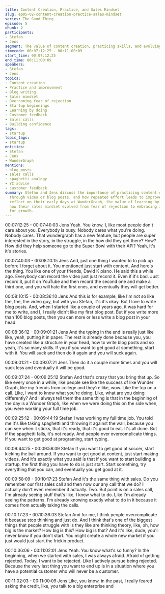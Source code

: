 ```yaml
---
title: Content Creation, Practice, and Sales Mindset
slug: ep05-02-content-creation-practice-sales-mindset
series: The Good Thing
episode: 5
chunk: 2
participants:
- Stefan
- Jens
segment: The value of content creation, practicing skills, and evolving a sales mindset
timecode: 00:07:12:25 - 00:11:00:09
start_time: 00:07:12:25
end_time: 00:11:00:09
speakers:
- Stefan
- Jens
topics:
- Content creation
- Practice and improvement
- Blog writing
- Sales mindset
- Overcoming fear of rejection
- Startup beginnings
- Learning by doing
- Customer feedback
- Sales calls
- Building confidence
tags:
- startup
topic_tags:
- startup
entities:
- Stefan
- Jens
- WunderGraph
mentions:
- blog posts
- sales calls
- spaghetti analogy
- YC advice
- customer feedback
summary: Stefan and Jens discuss the importance of practicing content creation, whether
  through video or blog posts, and how repeated effort leads to improvement. They
  reflect on their early days at WunderGraph, the value of learning by doing, and
  how their sales mindset evolved from fear of rejection to embracing it as a tool
  for growth.
---
```


00:07:12:25 - 00:07:40:03
Jens
Yeah. You know, I, like most people don't care about you. Everybody is busy. Nobody cares
what you're doing. Nobody cares. That wundergraph has a new feature, but people are super
interested in the story, in the struggle, in the how did they get there? How? How did they help
someone go to the Super Bowl with their API? Yeah, it's it's stories.

00:07:40:03 - 00:08:10:15
Jens
And, just one thing I wanted to to pick up before I forget about it. You mentioned just start with
content. And here's the thing. You like one of your friends, David K piano. He said this a while
ago. Everybody can record the video just just record it. Even if it's bad. Just record it, put it on
YouTube and then record the second one and make a third one, and you will hate the first ones,
and eventually they will get better.

00:08:10:15 - 00:08:36:10
Jens
And this is for example, like I'm not so like the, the, the video guy, but with you Stefan, it's it's
okay. But I love to write blog posts. And, when I started like a couple of years ago, it was hard
for me to write, and I, I really didn't like my first blog post. But if you write more than 100 blog
posts, then you can more or less write a blog post in your head.

00:08:36:12 - 00:09:01:21
Jens
And the typing in the end is really just like like, yeah, putting it in paper. The rest is already done
because you, you have created like a structure in your head, how to write blog posts and so
yeah, it's so many skills. If you if you want to get good at something, start with it. You will suck
and then do it again and you will suck again.

00:09:01:21 - 00:09:07:21
Jens
Then do it a couple more times and you will suck less and eventually it will be good.

00:09:07:24 - 00:09:25:12
Stefan
And that's crazy that you bring that up. So like every once in a while, like people see like the
success of like Wunder Graph, like my friends from college and they're like, wow. Like the top
on a call. Like, I want to know what you're doing. Like, what are you doing differently? And I
always tell them the same thing is that in the beginning of the day is a Wunder Graph, like when
we were doing this on the side when, you were working your full time job.

00:09:25:12 - 00:09:44:19
Stefan
I was working my full time job. You told me it's like taking spaghetti and throwing it against the
wall, because you can see when it sticks, that it's ready, that it's good to eat. It's all done. But if
the spaghetti falls, it's not ready. And people over overcomplicate things. If you want to get good
at programing, start typing.

00:09:44:25 - 00:09:58:09
Stefan
If you want to get good at soccer, start kicking the ball around. If you want to get good at
content, just start making videos. And it's exactly what you said is that if you want to start
building a startup, the first thing you have to do is just start. Start something, try everything that
you can, and eventually you get good at it.

00:09:58:09 - 00:10:17:23
Stefan
And it's the same thing with sales. Do you remember our first sales call and then now our any
call that we do? I actually don't even remember it actually. Two. But point is on a sales call, I'm
already seeing stuff that's like, I know what to do. Like I'm already seeing the patterns. I'm
already knowing exactly what to do in it because it comes from actually taking the calls.

00:10:17:23 - 00:10:36:03
Stefan
And for me, I think people overcomplicate it because stop thinking and just do. And I think that's
one of the biggest things that people struggle with is they like are thinking theory, like, oh, how
big is the market? How big is this? How big is that? And it's like, dude, you'll never know if you
don't start. You might create a whole new market if you just would just start the frickin product.

00:10:36:06 - 00:11:02:01
Jens
Yeah. You know what's so funny? In the beginning, when we started with sales, I was always
afraid. Afraid of getting rejected. Today, I want to be rejected. Like I actively pursue being
rejected. Because the very last thing you want to end up is in a situation where you have a
potential customer who will never be a customer.

00:11:02:03 - 00:11:00:09
Jens
Like, you know, in the past, I really feared asking the credit, like, you talk to a big enterprise and